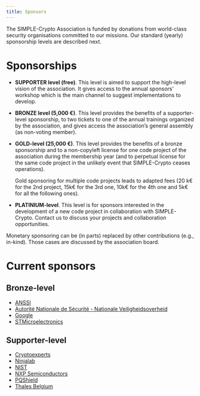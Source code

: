 ```yaml
---
title: Sponsors
---
```


The SIMPLE-Crypto Association is funded by donations from world-class security organisations committed to our missions.
Our standard (yearly) sponsorship levels are described next. <!-- together with a list of public sponsors.  -->

# Sponsorships

* **SUPPORTER level (free)**. This level is aimed to support 
the high-level vision of the association. It gives access to the annual sponsors' workshop
which is the main channel to suggest implementations to develop.

* **BRONZE level (5,000 €)**. This level provides the benefits of a supporter-level 
sponsorship, to two tickets to one of the annual trainings organized by the association, and gives 
access the association’s general assembly (as non-voting member).

<!-- * **SILVER-level (10,000 €)**. This level provides the benefits of a bronze-level
sponsorship and to a non-copyleft license for the association's evaluation tools during the membership year
(and to perpetual license for the same code project in the unlikely event that SIMPLE-Crypto ceases operations).  -->

* **GOLD-level (25,000 €)**. This level provides the benefits of a 
bronze sponsorship and to a non-copyleft license for one code project of the association during the membership year
(and to perpetual license for the same code project in the unlikely event that SIMPLE-Crypto ceases operations). 

    Gold sponsoring for multiple code projects leads to adapted fees (20 k€ for
    the 2nd project, 15k€ for the 3rd one, 10k€ for the 4th one and 5k€ for all
    the following ones). 

* **PLATINIUM-level**. This level is for sponsors interested in the development
of a new code project in collaboration with SIMPLE-Crypto. Contact us to
discuss your projects and collaboration opportunities.

Monetary sponsoring can be (in parts) replaced by other contributions (e.g., in-kind). Those
cases are discussed by the association board.

# Current sponsors

## Bronze-level

* [ANSSI](https://cyber.gouv.fr)
* [Autorité Nationale de Sécurité - Nationale Veiligheidsoverheid](https://www.nvoans.be)
* [Google](https://about.google)
* [STMicroelectronics](https://st.com)

## Supporter-level

* [Cryptoexperts](https://cryptoexperts.com)
* [Ninjalab](https://ninjalab.io)
* [NIST](https://nist.gov)
* [NXP Semiconductors](https://nxp.com)
* [PQShield](https://pqshield.com)
* [Thales Belgium](https://www.thalesgroup.com/en/countries/europe/thales-belgium)

<!--**List of sponsors**-->

<!-- **Former sponsors** -->
